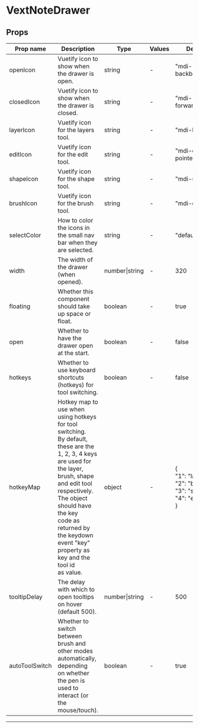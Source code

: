 # VextNoteDrawer

## Props

| Prop name      | Description                                                                                                                                                                                                                                                                                              | Type           | Values | Default                                                                            |
| -------------- | -------------------------------------------------------------------------------------------------------------------------------------------------------------------------------------------------------------------------------------------------------------------------------------------------------- | -------------- | ------ | ---------------------------------------------------------------------------------- |
| openIcon       | Vuetify icon to show when the drawer is open.                                                                                                                                                                                                                                                            | string         | -      | "mdi-backburger"                                                                   |
| closedIcon     | Vuetify icon to show when the drawer is closed.                                                                                                                                                                                                                                                          | string         | -      | "mdi-forwardburger"                                                                |
| layerIcon      | Vuetify icon for the layers tool.                                                                                                                                                                                                                                                                        | string         | -      | "mdi-layers"                                                                       |
| editIcon       | Vuetify icon for the edit tool.                                                                                                                                                                                                                                                                          | string         | -      | "mdi-cursor-pointer"                                                               |
| shapeIcon      | Vuetify icon for the shape tool.                                                                                                                                                                                                                                                                         | string         | -      | "mdi-shape"                                                                        |
| brushIcon      | Vuetify icon for the brush tool.                                                                                                                                                                                                                                                                         | string         | -      | "mdi-draw"                                                                         |
| selectColor    | How to color the icons in the small nav bar when they are selected.                                                                                                                                                                                                                                      | string         | -      | "default"                                                                          |
| width          | The width of the drawer (when opened).                                                                                                                                                                                                                                                                   | number\|string | -      | 320                                                                                |
| floating       | Whether this component should take up space or float.                                                                                                                                                                                                                                                    | boolean        | -      | true                                                                               |
| open           | Whether to have the drawer open at the start.                                                                                                                                                                                                                                                            | boolean        | -      | false                                                                              |
| hotkeys        | Whether to use keyboard shortcuts (hotkeys) for tool switching.                                                                                                                                                                                                                                          | boolean        | -      | false                                                                              |
| hotkeyMap      | Hotkey map to use when using hotkeys for tool switching.<br/>By default, these are the 1, 2, 3, 4 keys are used for the layer,<br/>brush, shape and edit tool respectively. The object should have the key<br/>code as returned by the keydown event "key" property as key and the tool id<br/>as value. | object         | -      | {<br/> "1": "layer",<br/> "2": "brush",<br/> "3": "shape",<br/> "4": "edit",<br/>} |
| tooltipDelay   | The delay with which to open tooltips on hover (default 500).                                                                                                                                                                                                                                            | number\|string | -      | 500                                                                                |
| autoToolSwitch | Whether to switch between brush and other modes automatically, depending<br/>on whether the pen is used to interact (or the mouse/touch).                                                                                                                                                                | boolean        | -      | true                                                                               |

---
